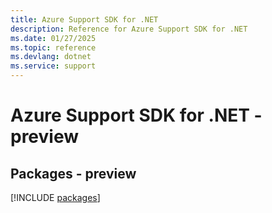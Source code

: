 ```yaml
---
title: Azure Support SDK for .NET
description: Reference for Azure Support SDK for .NET
ms.date: 01/27/2025
ms.topic: reference
ms.devlang: dotnet
ms.service: support
---
```

# Azure Support SDK for .NET - preview
## Packages - preview
[!INCLUDE [packages](support-index.md)]